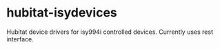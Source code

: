 # hubitat-isydevices
Hubitat device drivers for isy994i controlled devices.  Currently uses rest interface.
